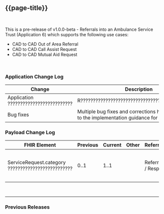 ## {{page-title}}

<br>

This is a pre-release of v1.0.0-beta - Referrals into an Ambulance Service Trust (Application 6) which supports the following use cases:
- CAD to CAD Out of Area Referral
- CAD to CAD Call Assist Request
- CAD to CAD Mutual Aid Request

<br>


### Application Change Log


| Change                                    | Description                                     | Impact                                                                  | 
|-------------------------------------------|-------------------------------------------------|-------------------------------------------------------------------------|
| Application ??????????????????????????    | R????????????????????????????????????????????????|                                                                        |
|Bug fixes | Multiple bug fixes and corrections have been made to the implementation guidance for Application 6 | <mark style="background-color: Yellow">correction</mark>|



### Payload Change Log


| FHIR Element                                         | Previous | Current    | Other   | Referral/Booking | Rationale                                                                                       |  Impact  |
|------------------------------------------------------|----------|------------|---------|------------------|-------------------------------------------------------------------------------------------------|----------|
|ServiceRequest.category ?????????????????????????? |  0..1        |   1..1         |         |  Referral Request / Response                | Updated in line with the BaRS Profile | <mark style="background-color: Yellow">correction</mark>     |


<br>
<hr>

### Previous Releases


